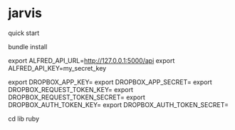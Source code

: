 jarvis
======

quick start

bundle install

export ALFRED_API_URL=http://127.0.0.1:5000/api
export ALFRED_API_KEY=my_secret_key

export DROPBOX_APP_KEY=
export DROPBOX_APP_SECRET=
export DROPBOX_REQUEST_TOKEN_KEY=
export DROPBOX_REQUEST_TOKEN_SECRET=
export DROPBOX_AUTH_TOKEN_KEY=
export DROPBOX_AUTH_TOKEN_SECRET=

cd lib
ruby 

